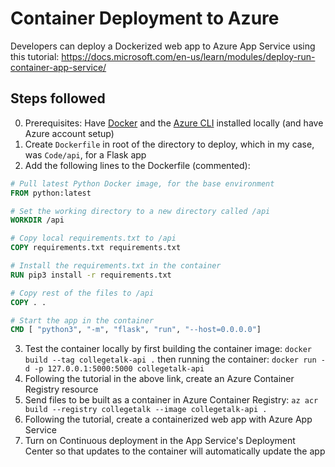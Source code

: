 # Container Deployment to Azure

Developers can deploy a Dockerized web app to Azure App Service using this tutorial: https://docs.microsoft.com/en-us/learn/modules/deploy-run-container-app-service/

## Steps followed

0. Prerequisites: Have [Docker](https://docs.docker.com/get-docker/) and the [Azure CLI](https://docs.microsoft.com/en-us/cli/azure/install-azure-cli) installed locally (and have Azure account setup)
1. Create `Dockerfile` in root of the directory to deploy, which in my case, was `Code/api`, for a Flask app
2. Add the following lines to the Dockerfile (commented):

```Dockerfile
# Pull latest Python Docker image, for the base environment
FROM python:latest 

# Set the working directory to a new directory called /api
WORKDIR /api 

# Copy local requirements.txt to /api
COPY requirements.txt requirements.txt 

# Install the requirements.txt in the container
RUN pip3 install -r requirements.txt 

# Copy rest of the files to /api
COPY . . 

# Start the app in the container
CMD [ "python3", "-m", "flask", "run", "--host=0.0.0.0"]
```

3. Test the container locally by first building the container image: `docker build --tag collegetalk-api .` then running the container: `docker run -d -p 127.0.0.1:5000:5000 collegetalk-api`
4. Following the tutorial in the above link, create an Azure Container Registry resource
5. Send files to be built as a container in Azure Container Registry: `az acr build --registry collegetalk --image collegetalk-api .`
6. Following the tutorial, create a containerized web app with Azure App Service
7. Turn on Continuous deployment in the App Service's Deployment Center so that updates to the container will automatically update the app
